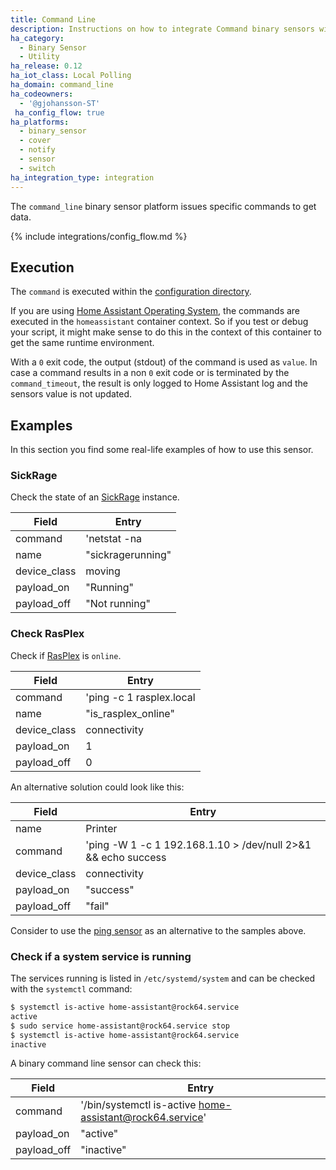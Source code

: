 ```yaml
---
title: Command Line
description: Instructions on how to integrate Command binary sensors within Home Assistant.
ha_category:
  - Binary Sensor
  - Utility
ha_release: 0.12
ha_iot_class: Local Polling
ha_domain: command_line
ha_codeowners:
  - '@gjohansson-ST'
 ha_config_flow: true
ha_platforms:
  - binary_sensor
  - cover
  - notify
  - sensor
  - switch
ha_integration_type: integration
---
```


The `command_line` binary sensor platform issues specific commands to get data.

{% include integrations/config_flow.md %}

## Execution

The `command` is executed within the [configuration directory](/docs/configuration/).

<div class='note'>

If you are using [Home Assistant Operating System](https://github.com/home-assistant/operating-system), the commands are executed in the `homeassistant` container context. So if you test or debug your script, it might make sense to do this in the context of this container to get the same runtime environment.

</div>

With a `0` exit code, the output (stdout) of the command is used as `value`. In case a command results in a non `0` exit code or is terminated by the `command_timeout`, the result is only logged to Home Assistant log and the sensors value is not updated.

## Examples

In this section you find some real-life examples of how to use this sensor.

### SickRage

Check the state of an [SickRage](https://github.com/sickragetv/sickrage) instance.

| Field | Entry |
| --- | --- |
| command | 'netstat -na | find "33322" | find /c "LISTENING" > nul && (echo "Running") || (echo "Not running")' |
| name | "sickragerunning" |
| device_class | moving |
| payload_on | "Running" |
| payload_off | "Not running" ||| | |  

### Check RasPlex

Check if [RasPlex](https://github.com/RasPlex/RasPlex) is `online`.

| Field | Entry |
| --- | --- |
| command | 'ping -c 1 rasplex.local | grep "1 received" | wc -l' |
| name | "is_rasplex_online" |
| device_class | connectivity |
| payload_on | 1 |
| payload_off | 0 |

An alternative solution could look like this:

| Field | Entry |
| --- | --- |
| name | Printer
| command | 'ping -W 1 -c 1 192.168.1.10 > /dev/null 2>&1 && echo success || echo fail' |
| device_class | connectivity |
| payload_on | "success" |
| payload_off | "fail" |

Consider to use the [ping sensor](/integrations/ping#binary-sensor) as an alternative to the samples above.

### Check if a system service is running

The services running is listed in `/etc/systemd/system` and can be checked with the `systemctl` command:

```bash
$ systemctl is-active home-assistant@rock64.service
active
$ sudo service home-assistant@rock64.service stop
$ systemctl is-active home-assistant@rock64.service
inactive
```

A binary command line sensor can check this:

| Field | Entry |
| --- | --- |
| command | '/bin/systemctl is-active home-assistant@rock64.service' |
| payload_on | "active" |
| payload_off | "inactive" |
